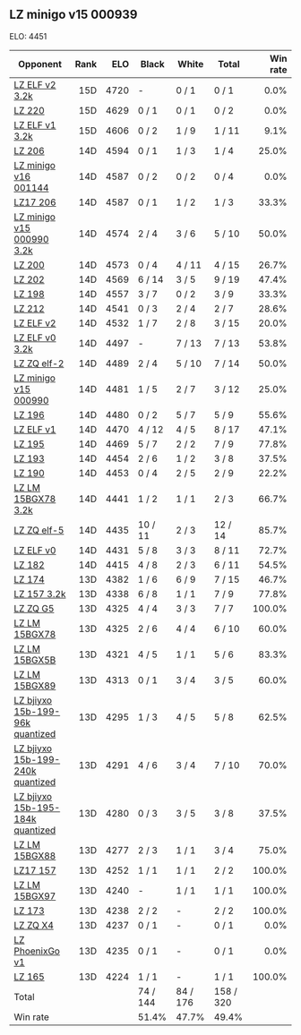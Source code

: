 ## LZ minigo v15 000939 ##

ELO: 4451

Opponent | Rank | ELO | Black | White | Total | Win rate
---------|-----:|----:|-------|-------|-------|-------:
[LZ ELF v2 3.2k](LZ%20ELF%20v2%203.2k.md) | 15D | 4720 | - | 0 / 1 | 0 / 1 | 0.0%
[LZ 220](LZ%20220.md) | 15D | 4629 | 0 / 1 | 0 / 1 | 0 / 2 | 0.0%
[LZ ELF v1 3.2k](LZ%20ELF%20v1%203.2k.md) | 15D | 4606 | 0 / 2 | 1 / 9 | 1 / 11 | 9.1%
[LZ 206](LZ%20206.md) | 14D | 4594 | 0 / 1 | 1 / 3 | 1 / 4 | 25.0%
[LZ minigo v16 001144](LZ%20minigo%20v16%20001144.md) | 14D | 4587 | 0 / 2 | 0 / 2 | 0 / 4 | 0.0%
[LZ17 206](LZ17%20206.md) | 14D | 4587 | 0 / 1 | 1 / 2 | 1 / 3 | 33.3%
[LZ minigo v15 000990 3.2k](LZ%20minigo%20v15%20000990%203.2k.md) | 14D | 4574 | 2 / 4 | 3 / 6 | 5 / 10 | 50.0%
[LZ 200](LZ%20200.md) | 14D | 4573 | 0 / 4 | 4 / 11 | 4 / 15 | 26.7%
[LZ 202](LZ%20202.md) | 14D | 4569 | 6 / 14 | 3 / 5 | 9 / 19 | 47.4%
[LZ 198](LZ%20198.md) | 14D | 4557 | 3 / 7 | 0 / 2 | 3 / 9 | 33.3%
[LZ 212](LZ%20212.md) | 14D | 4541 | 0 / 3 | 2 / 4 | 2 / 7 | 28.6%
[LZ ELF v2](LZ%20ELF%20v2.md) | 14D | 4532 | 1 / 7 | 2 / 8 | 3 / 15 | 20.0%
[LZ ELF v0 3.2k](LZ%20ELF%20v0%203.2k.md) | 14D | 4497 | - | 7 / 13 | 7 / 13 | 53.8%
[LZ ZQ elf-2](LZ%20ZQ%20elf-2.md) | 14D | 4489 | 2 / 4 | 5 / 10 | 7 / 14 | 50.0%
[LZ minigo v15 000990](LZ%20minigo%20v15%20000990.md) | 14D | 4481 | 1 / 5 | 2 / 7 | 3 / 12 | 25.0%
[LZ 196](LZ%20196.md) | 14D | 4480 | 0 / 2 | 5 / 7 | 5 / 9 | 55.6%
[LZ ELF v1](LZ%20ELF%20v1.md) | 14D | 4470 | 4 / 12 | 4 / 5 | 8 / 17 | 47.1%
[LZ 195](LZ%20195.md) | 14D | 4469 | 5 / 7 | 2 / 2 | 7 / 9 | 77.8%
[LZ 193](LZ%20193.md) | 14D | 4454 | 2 / 6 | 1 / 2 | 3 / 8 | 37.5%
[LZ 190](LZ%20190.md) | 14D | 4453 | 0 / 4 | 2 / 5 | 2 / 9 | 22.2%
[LZ LM 15BGX78 3.2k](LZ%20LM%2015BGX78%203.2k.md) | 14D | 4441 | 1 / 2 | 1 / 1 | 2 / 3 | 66.7%
[LZ ZQ elf-5](LZ%20ZQ%20elf-5.md) | 14D | 4435 | 10 / 11 | 2 / 3 | 12 / 14 | 85.7%
[LZ ELF v0](LZ%20ELF%20v0.md) | 14D | 4431 | 5 / 8 | 3 / 3 | 8 / 11 | 72.7%
[LZ 182](LZ%20182.md) | 14D | 4415 | 4 / 8 | 2 / 3 | 6 / 11 | 54.5%
[LZ 174](LZ%20174.md) | 13D | 4382 | 1 / 6 | 6 / 9 | 7 / 15 | 46.7%
[LZ 157 3.2k](LZ%20157%203.2k.md) | 13D | 4338 | 6 / 8 | 1 / 1 | 7 / 9 | 77.8%
[LZ ZQ G5](LZ%20ZQ%20G5.md) | 13D | 4325 | 4 / 4 | 3 / 3 | 7 / 7 | 100.0%
[LZ LM 15BGX78](LZ%20LM%2015BGX78.md) | 13D | 4325 | 2 / 6 | 4 / 4 | 6 / 10 | 60.0%
[LZ LM 15BGX5B](LZ%20LM%2015BGX5B.md) | 13D | 4321 | 4 / 5 | 1 / 1 | 5 / 6 | 83.3%
[LZ LM 15BGX89](LZ%20LM%2015BGX89.md) | 13D | 4313 | 0 / 1 | 3 / 4 | 3 / 5 | 60.0%
[LZ bjiyxo 15b-199-96k quantized](LZ%20bjiyxo%2015b-199-96k%20quantized.md) | 13D | 4295 | 1 / 3 | 4 / 5 | 5 / 8 | 62.5%
[LZ bjiyxo 15b-199-240k quantized](LZ%20bjiyxo%2015b-199-240k%20quantized.md) | 13D | 4291 | 4 / 6 | 3 / 4 | 7 / 10 | 70.0%
[LZ bjiyxo 15b-195-184k quantized](LZ%20bjiyxo%2015b-195-184k%20quantized.md) | 13D | 4280 | 0 / 3 | 3 / 5 | 3 / 8 | 37.5%
[LZ LM 15BGX88](LZ%20LM%2015BGX88.md) | 13D | 4277 | 2 / 3 | 1 / 1 | 3 / 4 | 75.0%
[LZ17 157](LZ17%20157.md) | 13D | 4252 | 1 / 1 | 1 / 1 | 2 / 2 | 100.0%
[LZ LM 15BGX97](LZ%20LM%2015BGX97.md) | 13D | 4240 | - | 1 / 1 | 1 / 1 | 100.0%
[LZ 173](LZ%20173.md) | 13D | 4238 | 2 / 2 | - | 2 / 2 | 100.0%
[LZ ZQ X4](LZ%20ZQ%20X4.md) | 13D | 4237 | 0 / 1 | - | 0 / 1 | 0.0%
[LZ PhoenixGo v1](LZ%20PhoenixGo%20v1.md) | 13D | 4235 | 0 / 1 | - | 0 / 1 | 0.0%
[LZ 165](LZ%20165.md) | 13D | 4224 | 1 / 1 | - | 1 / 1 | 100.0%
Total | | | 74 / 144 | 84 / 176 | 158 / 320 | 
Win rate| | | 51.4% | 47.7% | 49.4% | 
